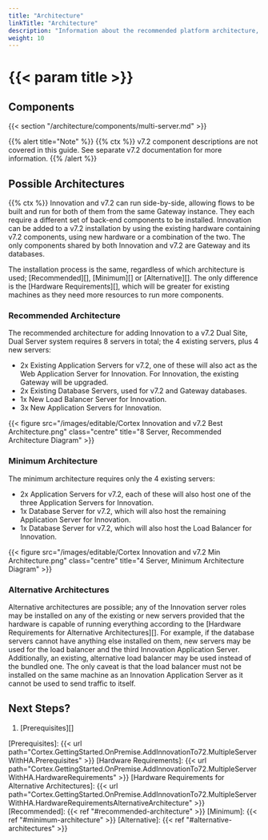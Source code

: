 ```yaml
---
title: "Architecture"
linkTitle: "Architecture"
description: "Information about the recommended platform architecture, including component descriptions."
weight: 10
---
```


# {{< param title >}}

## Components

{{< section "/architecture/components/multi-server.md" >}}

{{% alert title="Note" %}}
{{% ctx %}} v7.2 component descriptions are not covered in this guide. See separate v7.2 documentation for more information.
{{% /alert %}}

## Possible Architectures

{{% ctx %}} Innovation and v7.2 can run side-by-side, allowing flows to be built and run for both of them from the same Gateway instance. They each require a different set of back-end components to be installed. Innovation can be added to a v7.2 installation by using the existing hardware containing v7.2 components, using new hardware or a combination of the two. The only components shared by both Innovation and v7.2 are Gateway and its databases.

The installation process is the same, regardless of which architecture is used; [Recommended][], [Minimum][] or [Alternative][]. The only difference is the [Hardware Requirements][], which will be greater for existing machines as they need more resources to run more components.

### Recommended Architecture

The recommended architecture for adding Innovation to a v7.2 Dual Site, Dual Server system requires 8 servers in total; the 4 existing servers, plus 4 new servers:

* 2x Existing Application Servers for v7.2, one of these will also act as the Web Application Server for Innovation. For Innovation, the existing Gateway will be upgraded.
* 2x Existing Database Servers, used for v7.2 and Gateway databases.
* 1x New Load Balancer Server for Innovation.
* 3x New Application Servers for Innovation.

{{< figure src="/images/editable/Cortex Innovation and v7.2 Best Architecture.png" class="centre" title="8 Server, Recommended Architecture Diagram" >}}

### Minimum Architecture

The minimum architecture requires only the 4 existing servers:

* 2x Application Servers for v7.2, each of these will also host one of the three Application Servers for Innovation.
* 1x Database Server for v7.2, which will also host the remaining Application Server for Innovation.
* 1x Database Server for v7.2, which will also host the Load Balancer for Innovation.

{{< figure src="/images/editable/Cortex Innovation and v7.2 Min Architecture.png" class="centre" title="4 Server, Minimum Architecture Diagram" >}}

### Alternative Architectures

Alternative architectures are possible; any of the Innovation server roles may be installed on any of the existing or new servers provided that the hardware is capable of running everything according to the [Hardware Requirements for Alternative Architectures][]. For example, if the database servers cannot have anything else installed on them, new servers may be used for the load balancer and the third Innovation Application Server. Additionally, an existing, alternative load balancer may be used instead of the bundled one. The only caveat is that the load balancer must not be installed on the same machine as an Innovation Application Server as it cannot be used to send traffic to itself.

## Next Steps?

1. [Prerequisites][]

[Prerequisites]: {{< url path="Cortex.GettingStarted.OnPremise.AddInnovationTo72.MultipleServerWithHA.Prerequisites" >}}
[Hardware Requirements]: {{< url path="Cortex.GettingStarted.OnPremise.AddInnovationTo72.MultipleServerWithHA.HardwareRequirements" >}}
[Hardware Requirements for Alternative Architectures]: {{< url path="Cortex.GettingStarted.OnPremise.AddInnovationTo72.MultipleServerWithHA.HardwareRequirementsAlternativeArchitecture" >}}
[Recommended]: {{< ref "#recommended-architecture" >}}
[Minimum]: {{< ref "#minimum-architecture" >}}
[Alternative]: {{< ref "#alternative-architectures" >}}
